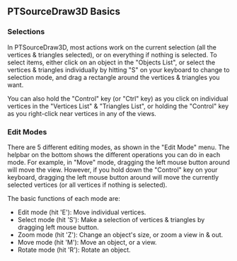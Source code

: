 ## PTSourceDraw3D Basics

### Selections

In PTSourceDraw3D, most actions work on the current selection (all the vertices & triangles selected), or on everything if nothing is selected.
To select items, either click on an object in the "Objects List", or select the vertices & triangles individually by hitting "S" on your keyboard to change to selection mode, and drag a rectangle around the vertices & triangles you want.

You can also hold the "Control" key (or "Ctrl" key) as you click on individual vertices in the "Vertices List" & "Triangles List", or holding the "Control" key as you right-click near vertices in any of the views.

### Edit Modes

There are 5 different editing modes, as shown in the "Edit Mode" menu. The helpbar on the bottom shows the different operations you can do in each mode. For example, in "Move" mode, dragging the left mouse button around will move the view.
However, if you hold down the "Control" key on your keyboard, dragging the left mouse button around will move the currently selected vertices (or all vertices if nothing is selected).

The basic functions of each mode are:
* Edit mode (hit 'E'):	Move individual vertices.
* Select mode (hit 'S'):	Make a selection of vertices & triangles by dragging left mouse button.
* Zoom mode (hit 'Z'):	Change an object's size, or zoom a view in & out.
* Move mode (hit 'M'):	Move an object, or a view.
* Rotate mode (hit 'R'):	Rotate an object.
